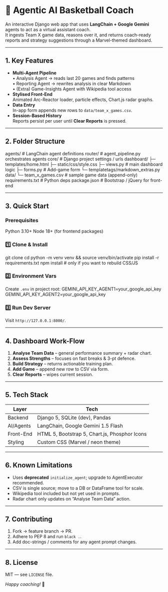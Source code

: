 # 🏀 Agentic AI Basketball Coach

An interactive Django web app that uses **LangChain + Google Gemini** agents to act as a virtual assistant coach.  
It ingests Team X game data, reasons over it, and returns coach-ready reports and strategy suggestions through a Marvel-themed dashboard.

---

## 1. Key Features
- **Multi-Agent Pipeline**  
  • Analysis Agent → reads last 20 games and finds patterns  
  • Reporting Agent → rewrites analysis in clear Markdown  
  • (Extra) Game-Insights Agent with Wikipedia tool access  
- **Stylised Front-End**  
  Animated Arc-Reactor loader, particle effects, Chart.js radar graphs.  
- **Data Entry**  
  In-app form appends new rows to `data/team_x_games.csv`.  
- **Session-Based History**  
  Reports persist per user until **Clear Reports** is pressed.

---

## 2. Folder Structure

agents/ # LangChain agent definitions
router/ # agent_pipeline.py orchestrates agents
core/ # Django project settings / urls
dashboard/
├─ templates/home.html
├─ static/css/style.css
├─ views.py # main dashboard logic
├─ forms.py # Add-game form
└─ templatetags/markdown_extras.py
data/
└─ team_x_games.csv # sample game data (append-only)
requirements.txt # Python deps
package.json # Bootstrap / jQuery for front-end


---

## 3. Quick Start

### Prerequisites
Python 3.10+
Node 18+ (for frontend packages)

### 1️⃣ Clone & Install
git clone <repo>
cd <repo>
python -m venv venv && source venv/bin/activate
pip install -r requirements.txt
npm install # only if you want to rebuild CSS/JS

### 2️⃣ Environment Vars  
Create `.env` in project root:
GEMINI_API_KEY_AGENT1=your_google_api_key
GEMINI_API_KEY_AGENT2=your_google_api_key

### 3️⃣ Run Dev Server

Visit `http://127.0.0.1:8000/`.

---

## 4. Dashboard Work-Flow
1. **Analyse Team Data** – general performance summary + radar chart.  
2. **Assess Strengths** – focuses on fast breaks & 3-pt defence.  
3. **Build Strategy** – returns actionable training plan.  
4. **Add Game** – append new row to CSV via form.  
5. **Clear Reports** – wipes current session.

---

## 5. Tech Stack
| Layer      | Tech                               |
|------------|------------------------------------|
| Backend    | Django 5, SQLite (dev), Pandas     |
| AI/Agents  | LangChain, Google Gemini 1.5 Flash |
| Front-End  | HTML 5, Bootstrap 5, Chart.js, Phosphor Icons |
| Styling    | Custom CSS (Marvel / neon theme)   |

---

## 6. Known Limitations
- Uses **deprecated** `initialize_agent`; upgrade to AgentExecutor recommended.  
- CSV is single source; move to a DB or DataFrame tool for scale.  
- Wikipedia tool included but not yet used in prompts.  
- Radar chart only updates on “Analyse Team Data” action.

---

## 7. Contributing
1. Fork → feature branch → PR.  
2. Adhere to PEP 8 and run `black .`.  
3. Add doc-strings / comments for any agent prompt changes.

---

## 8. License
MIT — see `LICENSE` file.

*Happy coaching!* 🚀


